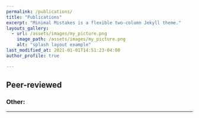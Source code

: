```yaml
---
permalink: /publications/
title: "Publications"
excerpt: "Minimal Mistakes is a flexible two-column Jekyll theme."
layouts_gallery:
  - url: /assets/images/my_picture.png
    image_path: /assets/images/my_picture.png
    alt: "splash layout example"
last_modified_at: 2021-01-01T14:51:23-04:00
author_profile: true

---
```

## Peer-reviewed 

### Other:



---

